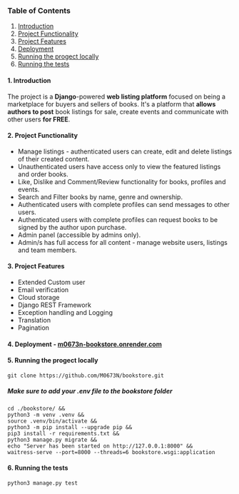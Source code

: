 ### Table of Contents

1. [Introduction](#introduction)
2. [Project Functionality](#functionality)
3. [Project Features](#features)
4. [Deployment](#live)
5. [Running the progect locally](#clone)
6. [Running the tests](#test)

#### 1. <a name="introduction"></a> Introduction

The project is a **Django**-powered **web listing platform** focused on being a marketplace for buyers and sellers of
books.
It's a platform that **allows authors to post** book listings for sale, create events and communicate with other
users **for FREE**.

#### 2. <a name="functionality"></a>Project Functionality

- Manage listings - authenticated users can create, edit and delete listings of their created content.
- Unauthenticated users have access only to view the featured listings and order books.
- Like, Dislike and Comment/Review functionality for books, profiles and events.
- Search and Filter books by name, genre and ownership.
- Authenticated users with complete profiles can send messages to other users.
- Authenticated users with complete profiles can request books to be signed by the author upon purchase.
- Admin panel (accessible by admins only).
- Admin/s has full access for all content - manage website users, listings and team members.

#### 3. <a name="features"></a>Project Features

- Extended Custom user
- Email verification
- Cloud storage
- Django REST Framework
- Exception handling and Logging
- Translation
- Pagination

#### 4. <a name="live"></a>Deployment - <a href="m0673n-bookstore.onrender.com">m0673n-bookstore.onrender.com</a>

#### 5. <a name="clone">Running the progect locally
```
git clone https://github.com/M0673N/bookstore.git
```
##### Make sure to add your .env file to the bookstore folder
```
cd ./bookstore/ &&
python3 -m venv .venv &&
source .venv/bin/activate &&
python3 -m pip install --upgrade pip &&
pip3 install -r requirements.txt &&
python3 manage.py migrate && 
echo "Server has been started on http://127.0.0.1:8000" &&
waitress-serve --port=8000 --threads=6 bookstore.wsgi:application
```

#### 6. <a name="test">Running the tests
```
python3 manage.py test
```